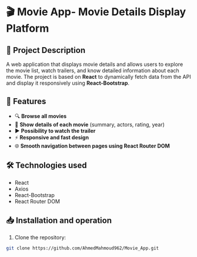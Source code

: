 # 🎬 Movie App- Movie Details Display Platform

## 📌 Project Description

A web application that displays movie details and allows users to explore the movie list, watch trailers, and know detailed information about each movie. The project is based on **React** to dynamically fetch data from the API and display it responsively using **React-Bootstrap**.

## 🚀 Features
- 🔍 **Browse all movies**
- 📄 **Show details of each movie** (summary, actors, rating, year)
- ▶️ **Possibility to watch the trailer**
- ⚡ **Responsive and fast design**
- 🌐 **Smooth navigation between pages using React Router DOM**

## 🛠️ Technologies used
- React
- Axios
- React-Bootstrap
- React Router DOM

## 📥 Installation and operation
1. Clone the repository:
```bash
git clone https://github.com/AhmedMahmoud962/Movie_App.git
